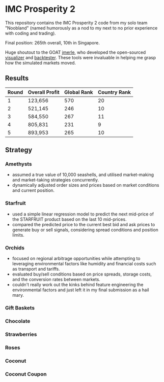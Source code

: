 # IMC Prosperity 2

This repository contains the IMC Prosperity 2 code from my solo team "Noobland" (named humorously as a nod to my next to no prior experience with coding and trading).

Final position: 265th overall, 10th in Singapore.

Huge shoutout to the GOAT [jmerle](https://github.com/jmerle), who developed the open-sourced [visualizer](https://github.com/jmerle/imc-prosperity-2-visualizer) and [backtester](https://github.com/jmerle/imc-prosperity-2-backtester). These tools were invaluable in helping me grasp how the simulated markets moved.

## Results

| Round | Overall Profit | Global Rank | Country Rank |
|-------|----------------|-------------|--------------|
| 1     | 123,656        | 570         | 20           |
| 2     | 521,145        | 246         | 10           |
| 3     | 584,550        | 267         | 11           |
| 4     | 805,831        | 231         | 9            |
| 5     | 893,953        | 265         | 10           |

## Strategy

### Amethysts
- assumed a true value of 10,000 seashells, and utilised market-making and market-taking strategies concurrently.
- dynamically adjusted order sizes and prices based on market conditions and current position.

### Starfruit
- used a simple linear regression model to predict the next mid-price of the STARFRUIT product based on the last 10 mid-prices.
- compared the predicted price to the current best bid and ask prices to generate buy or sell signals, considering spread conditions and position limits.

### Orchids
- focused on regional arbitrage opportunities while attempting to leveraging environmental factors like humidity and financial costs such as transport and tariffs.
- evaluated buy/sell conditions based on price spreads, storage costs, and the conversion rates between markets.
- couldn't really work out the kinks behind feature engineering the environmental factors and just left it in my final submission as a hail mary.

### Gift Baskets

### Chocolate

### Strawberries

### Roses

### Coconut

### Coconut Coupon
